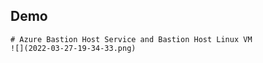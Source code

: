 ## Demo
```t
# Azure Bastion Host Service and Bastion Host Linux VM
![](2022-03-27-19-34-33.png)

```